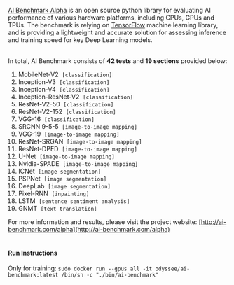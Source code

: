 [AI Benchmark Alpha](http://ai-benchmark.com/alpha) is an open source python library for evaluating AI performance of various hardware platforms, including CPUs, GPUs and TPUs. The benchmark is relying on [TensorFlow](https://www.tensorflow.org) machine learning library, and is providing a lightweight and accurate solution for assessing inference and training speed for key Deep Learning models.</br></br>

In total, AI Benchmark consists of <b>42 tests</b> and <b>19 sections</b> provided below:</br>

1. MobileNet-V2&nbsp; `[classification]`
2. Inception-V3&nbsp; `[classification]`
3. Inception-V4&nbsp; `[classification]`
4. Inception-ResNet-V2&nbsp; `[classification]`
5. ResNet-V2-50&nbsp; `[classification]`
6. ResNet-V2-152&nbsp; `[classification]`
7. VGG-16&nbsp; `[classification]`
8. SRCNN 9-5-5&nbsp; `[image-to-image mapping]`
9. VGG-19&nbsp; `[image-to-image mapping]`
10. ResNet-SRGAN&nbsp; `[image-to-image mapping]`
11. ResNet-DPED&nbsp; `[image-to-image mapping]`
12. U-Net&nbsp; `[image-to-image mapping]`
13. Nvidia-SPADE&nbsp; `[image-to-image mapping]`
14. ICNet&nbsp; `[image segmentation]`
15. PSPNet&nbsp; `[image segmentation]`
16. DeepLab&nbsp; `[image segmentation]`
17. Pixel-RNN&nbsp; `[inpainting]`
18. LSTM&nbsp; `[sentence sentiment analysis]`
19. GNMT&nbsp; `[text translation]`

For more information and results, please visit the project website: [http://ai-benchmark.com/alpha](http://ai-benchmark.com/alpha)</br></br>

#### Run Instructions </br>

Only for training:
```sudo docker run --gpus all -it odyssee/ai-benchmark:latest /bin/sh -c "./bin/ai-benchmark"```

